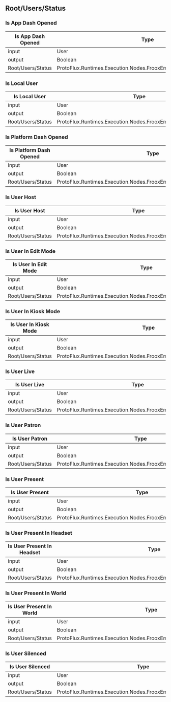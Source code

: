 <!-----------------------------------------------------------------------+
 ! This file has been generated using a script. Do not edit it manually. !
 ! Edit the individual node pages instead.                               !
 +----------------------------------------------------------------------->

## Root/Users/Status

### Is App Dash Opened

<!-- ProtofluxNode:start -->
| Is App Dash Opened | Type | Label |
| --- | ---- | ----- |
| input | User | User |
| output | Boolean | * |
| Root/Users/Status | ProtoFlux.Runtimes.Execution.Nodes.FrooxEngine.Users.IsAppDashOpened |  |
<!-- ProtofluxNode:end -->


### Is Local User

<!-- ProtofluxNode:start -->
| Is Local User | Type | Label |
| --- | ---- | ----- |
| input | User | User |
| output | Boolean | * |
| Root/Users/Status | ProtoFlux.Runtimes.Execution.Nodes.FrooxEngine.Users.IsLocalUser |  |
<!-- ProtofluxNode:end -->


### Is Platform Dash Opened

<!-- ProtofluxNode:start -->
| Is Platform Dash Opened | Type | Label |
| --- | ---- | ----- |
| input | User | User |
| output | Boolean | * |
| Root/Users/Status | ProtoFlux.Runtimes.Execution.Nodes.FrooxEngine.Users.IsPlatformDashOpened |  |
<!-- ProtofluxNode:end -->


### Is User Host

<!-- ProtofluxNode:start -->
| Is User Host | Type | Label |
| --- | ---- | ----- |
| input | User | User |
| output | Boolean | * |
| Root/Users/Status | ProtoFlux.Runtimes.Execution.Nodes.FrooxEngine.Users.IsUserHost |  |
<!-- ProtofluxNode:end -->


### Is User In Edit Mode

<!-- ProtofluxNode:start -->
| Is User In Edit Mode | Type | Label |
| --- | ---- | ----- |
| input | User | User |
| output | Boolean | * |
| Root/Users/Status | ProtoFlux.Runtimes.Execution.Nodes.FrooxEngine.Users.IsUserInEditMode |  |
<!-- ProtofluxNode:end -->


### Is User In Kiosk Mode

<!-- ProtofluxNode:start -->
| Is User In Kiosk Mode | Type | Label |
| --- | ---- | ----- |
| input | User | User |
| output | Boolean | * |
| Root/Users/Status | ProtoFlux.Runtimes.Execution.Nodes.FrooxEngine.Users.IsUserInKioskMode |  |
<!-- ProtofluxNode:end -->


### Is User Live

<!-- ProtofluxNode:start -->
| Is User Live | Type | Label |
| --- | ---- | ----- |
| input | User | User |
| output | Boolean | * |
| Root/Users/Status | ProtoFlux.Runtimes.Execution.Nodes.FrooxEngine.Users.IsUserLive |  |
<!-- ProtofluxNode:end -->


### Is User Patron

<!-- ProtofluxNode:start -->
| Is User Patron | Type | Label |
| --- | ---- | ----- |
| input | User | User |
| output | Boolean | * |
| Root/Users/Status | ProtoFlux.Runtimes.Execution.Nodes.FrooxEngine.Users.IsUserPatron |  |
<!-- ProtofluxNode:end -->


### Is User Present

<!-- ProtofluxNode:start -->
| Is User Present | Type | Label |
| --- | ---- | ----- |
| input | User | User |
| output | Boolean | * |
| Root/Users/Status | ProtoFlux.Runtimes.Execution.Nodes.FrooxEngine.Users.IsUserPresent |  |
<!-- ProtofluxNode:end -->


### Is User Present In Headset

<!-- ProtofluxNode:start -->
| Is User Present In Headset | Type | Label |
| --- | ---- | ----- |
| input | User | User |
| output | Boolean | * |
| Root/Users/Status | ProtoFlux.Runtimes.Execution.Nodes.FrooxEngine.Users.IsUserPresentInHeadset |  |
<!-- ProtofluxNode:end -->


### Is User Present In World

<!-- ProtofluxNode:start -->
| Is User Present In World | Type | Label |
| --- | ---- | ----- |
| input | User | User |
| output | Boolean | * |
| Root/Users/Status | ProtoFlux.Runtimes.Execution.Nodes.FrooxEngine.Users.IsUserPresentInWorld |  |
<!-- ProtofluxNode:end -->


### Is User Silenced

<!-- ProtofluxNode:start -->
| Is User Silenced | Type | Label |
| --- | ---- | ----- |
| input | User | User |
| output | Boolean | * |
| Root/Users/Status | ProtoFlux.Runtimes.Execution.Nodes.FrooxEngine.Users.IsUserSilenced |  |
<!-- ProtofluxNode:end -->


